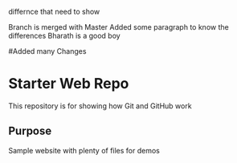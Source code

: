 differnce that need to show



Branch is merged with Master
Added some paragraph to know the differences
Bharath is a good boy


#Added many Changes
# Starter Web Repo

This repository is for showing how Git and GitHub work

## Purpose

Sample website with plenty of files for demos
